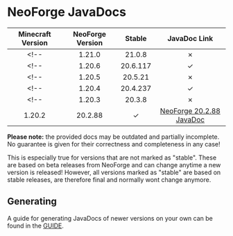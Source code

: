 # NeoForge JavaDocs

| **Minecraft Version** | **NeoForge Version** | **Stable** | **JavaDoc Link** |
|:---:|:---:|:---:|:---:|
<!-- | 1.21.0 | 21.0.8 | ✗ | [NeoForge 21.0.8 JavaDoc](https://mcstreetguy.github.io/NeoForgeJavaDocs/1.21.0-21.0.8/) | -->
<!-- | 1.20.6 | 20.6.117 | ✓ | [NeoForge 20.6.117 JavaDoc](https://mcstreetguy.github.io/NeoForgeJavaDocs/1.20.6-20.6.117/) | -->
<!-- | 1.20.5 | 20.5.21 | ✗ | [NeoForge 20.5.21 JavaDoc](https://mcstreetguy.github.io/NeoForgeJavaDocs/1.20.5-20.5.21/) | -->
<!-- | 1.20.4 | 20.4.237 | ✓ | [NeoForge 20.4.237 JavaDoc](https://mcstreetguy.github.io/NeoForgeJavaDocs/1.20.4-20.4.237/) | -->
<!-- | 1.20.3 | 20.3.8 | ✗ | [NeoForge 20.3.8 JavaDoc](https://mcstreetguy.github.io/NeoForgeJavaDocs/1.20.3-20.3.8/) | -->
| 1.20.2 | 20.2.88 | ✓ | [NeoForge 20.2.88 JavaDoc](https://mcstreetguy.github.io/NeoForgeJavaDocs/1.20.2-20.2.88/) |

**Please note:** the provided docs may be outdated and partially incomplete.  
No guarantee is given for their correctness and completeness in any case!

This is especially true for versions that are not marked as "stable".
These are based on beta releases from NeoForge and can change anytime a new
version is released! However, all versions marked as "stable" are based on
stable releases, are therefore final and normally wont change anymore.

## Generating

A guide for generating JavaDocs of newer versions on your own can be found in the [GUIDE](/GUIDE.md).
